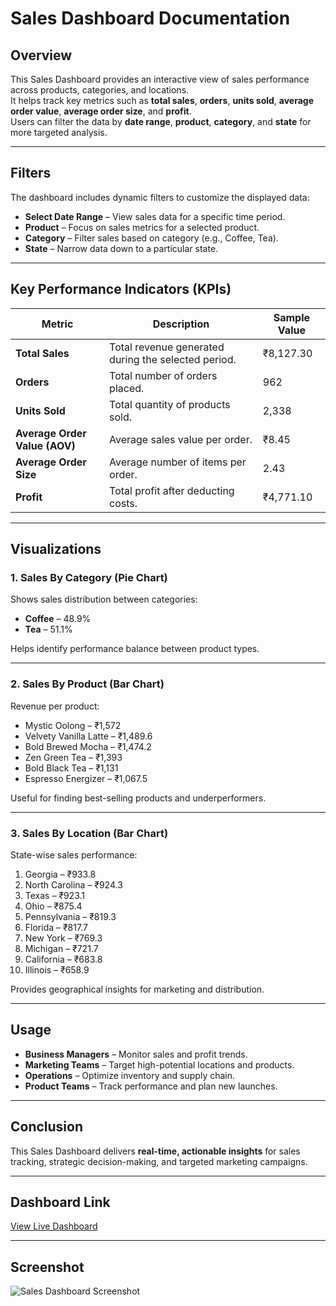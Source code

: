 # Sales Dashboard Documentation

## Overview
This Sales Dashboard provides an interactive view of sales performance across products, categories, and locations.  
It helps track key metrics such as **total sales**, **orders**, **units sold**, **average order value**, **average order size**, and **profit**.  
Users can filter the data by **date range**, **product**, **category**, and **state** for more targeted analysis.

---

## Filters
The dashboard includes dynamic filters to customize the displayed data:

- **Select Date Range** – View sales data for a specific time period.
- **Product** – Focus on sales metrics for a selected product.
- **Category** – Filter sales based on category (e.g., Coffee, Tea).
- **State** – Narrow data down to a particular state.

---

## Key Performance Indicators (KPIs)

| Metric | Description | Sample Value |
|--------|-------------|--------------|
| **Total Sales** | Total revenue generated during the selected period. | ₹8,127.30 |
| **Orders** | Total number of orders placed. | 962 |
| **Units Sold** | Total quantity of products sold. | 2,338 |
| **Average Order Value (AOV)** | Average sales value per order. | ₹8.45 |
| **Average Order Size** | Average number of items per order. | 2.43 |
| **Profit** | Total profit after deducting costs. | ₹4,771.10 |

---

## Visualizations

### 1. Sales By Category (Pie Chart)
Shows sales distribution between categories:
- **Coffee** – 48.9%
- **Tea** – 51.1%

Helps identify performance balance between product types.

---

### 2. Sales By Product (Bar Chart)
Revenue per product:
- Mystic Oolong – ₹1,572
- Velvety Vanilla Latte – ₹1,489.6
- Bold Brewed Mocha – ₹1,474.2
- Zen Green Tea – ₹1,393
- Bold Black Tea – ₹1,131
- Espresso Energizer – ₹1,067.5

Useful for finding best-selling products and underperformers.

---

### 3. Sales By Location (Bar Chart)
State-wise sales performance:
1. Georgia – ₹933.8
2. North Carolina – ₹924.3
3. Texas – ₹923.1
4. Ohio – ₹875.4
5. Pennsylvania – ₹819.3
6. Florida – ₹817.7
7. New York – ₹769.3
8. Michigan – ₹721.7
9. California – ₹683.8
10. Illinois – ₹658.9

Provides geographical insights for marketing and distribution.

---

## Usage
- **Business Managers** – Monitor sales and profit trends.
- **Marketing Teams** – Target high-potential locations and products.
- **Operations** – Optimize inventory and supply chain.
- **Product Teams** – Track performance and plan new launches.

---

## Conclusion
This Sales Dashboard delivers **real-time, actionable insights** for sales tracking, strategic decision-making, and targeted marketing campaigns.

---

## Dashboard Link
[View Live Dashboard](https://lookerstudio.google.com/reporting/21c26b8d-949a-4372-bd4c-869c1d32ff99/page/UaMUF)

---

## Screenshot
![Sales Dashboard Screenshot](3d910b71-e281-4b5c-9275-b42d3e2d7d21.png)
